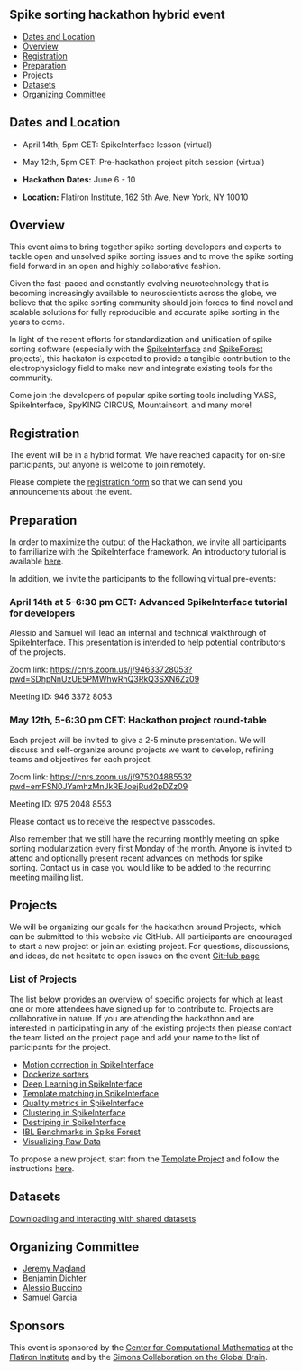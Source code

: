 ## Spike sorting hackathon hybrid event

  * [Dates and Location](#dates-and-location)
  * [Overview](#overview)
  * [Registration](#registration)
  * [Preparation](#preparation)
  * [Projects](#projects)
  * [Datasets](#datasets)
  * [Organizing Committee](#organizing-committee)


## Dates and Location

- April 14th, 5pm CET: SpikeInterface lesson (virtual)
- May 12th, 5pm CET: Pre-hackathon project pitch session (virtual)

- **Hackathon Dates:** June 6 - 10
- **Location:** Flatiron Institute, 162 5th Ave, New York, NY 10010

## Overview

This event aims to bring together spike sorting developers and experts to tackle open and unsolved spike sorting 
issues and to move the spike sorting field forward in an open and highly collaborative fashion.

Given the fast-paced and constantly evolving neurotechnology that is becoming increasingly available to 
neuroscientists across the globe, we believe that the spike sorting community should join forces to find 
novel and scalable solutions for fully reproducible and accurate spike sorting in the years to come.

In light of the recent efforts for standardization and unification of spike sorting software (especially with the 
[SpikeInterface](https://spikeinterface.readthedocs.io/en/latest/) and 
[SpikeForest](https://spikeforest.flatironinstitute.org/) projects), this hackaton is expected to provide a 
tangible contribution to the electrophysiology field to make new and integrate existing tools for the community.

Come join the developers of popular spike sorting tools including YASS, SpikeInterface, SpyKING CIRCUS, Mountainsort, and many more!

## Registration

The event will be in a hybrid format. We have reached capacity for on-site participants, but anyone is welcome to join remotely.

Please complete the [registration form](https://docs.google.com/forms/d/e/1FAIpQLSeDq6xN5panK_bTCypUDw5gbXmJosWkSlRJA5Rb8-Lnyq6HBA/viewform?usp=sf_link) so that we can send you announcements about the event.

## Preparation

In order to maximize the output of the Hackathon, we invite all participants to familiarize with the SpikeInterface 
framework. An introductory tutorial is available [here](https://github.com/SpikeInterface/spiketutorials/tree/master/Official_Tutorial_SI_0.90_Aug2021).

In addition, we invite the participants to the following virtual pre-events:

### April 14th at 5-6:30 pm CET: Advanced SpikeInterface tutorial for developers

Alessio and Samuel will lead an internal and technical walkthrough of SpikeInterface. This presentation is intended to help potential contributors of the projects.
  
Zoom link: https://cnrs.zoom.us/j/94633728053?pwd=SDhpNnUzUE5PMWhwRnQ3RkQ3SXN6Zz09

Meeting ID: 946 3372 8053

### May 12th, 5-6:30 pm CET: Hackathon project round-table

Each project will be invited to give a 2-5 minute presentation. We will discuss and self-organize around projects we want to develop, refining teams and objectives for each project.
  
Zoom link: https://cnrs.zoom.us/j/97520488553?pwd=emFSN0JYamhzMnJkREJoejRud2pDZz09

Meeting ID: 975 2048 8553

Please contact us to receive the respective passcodes.

Also remember that we still have the recurring monthly meeting on spike sorting modularization every first Monday of the month. Anyone is invited to attend and optionally present recent advances on methods for spike sorting. Contact us in case you
would like to be added to the recurring meeting mailing list.

## Projects

We will be organizing our goals for the hackathon around Projects, which can be submitted to this website via GitHub. 
All participants are encouraged to start a new project or join an existing project. For questions, discussions, and ideas,
do not hesitate to open issues on the event [GitHub page](https://github.com/catalystneuro/spike-sorting-hackathon)

### List of Projects

The list below provides an overview of specific projects for which at least one or more attendees have signed up for to 
contribute to. Projects are collaborative in nature. If you are attending the hackathon and are interested in 
participating in any of the existing projects then please contact the team listed on the project page and add your name 
to the list of participants for the project.

* [Motion correction in SpikeInterface](projects/motion-correction-in-si)
* [Dockerize sorters](projects/dockerize-sorters)
* [Deep Learning in SpikeInterface](projects/deep-learning-modules)
* [Template matching in SpikeInterface](projects/template-matchin-in-si)
* [Quality metrics in SpikeInterface](projects/quality-metric-in-si)
* [Clustering in SpikeInterface](projects/clustering-in-si/)
* [Destriping in SpikeInterface](projects/destriping-in-si)
* [IBL Benchmarks in Spike Forest](projects/ibl-benchmarks-in-spike-forest)
* [Visualizing Raw Data](projects/visualizing-raw-data)

To propose a new project, start from the [Template Project](projects/TEMPLATE) and follow the instructions 
[here](projects/README.md).

## Datasets

[Downloading and interacting with shared datasets](./datasets/datasets.md)

## Organizing Committee

- [Jeremy Magland](mailto:jmagland@flatironinstitute.org)
- [Benjamin Dichter](mailto:ben.dichter@catalystneuro.com)
- [Alessio Buccino](mailto:alessio.buccino@catalystneuro.com)
- [Samuel Garcia](mailto:samuel.garcia@cnrs.fr)


## Sponsors

This event is sponsored by the [Center for Computational Mathematics](https://www.simonsfoundation.org/flatiron/center-for-computational-mathematics/) at the [Flatiron Institute](https://www.simonsfoundation.org/flatiron/)
and by the [Simons Collaboration on the Global Brain](https://www.simonsfoundation.org/collaborations/global-brain/).
